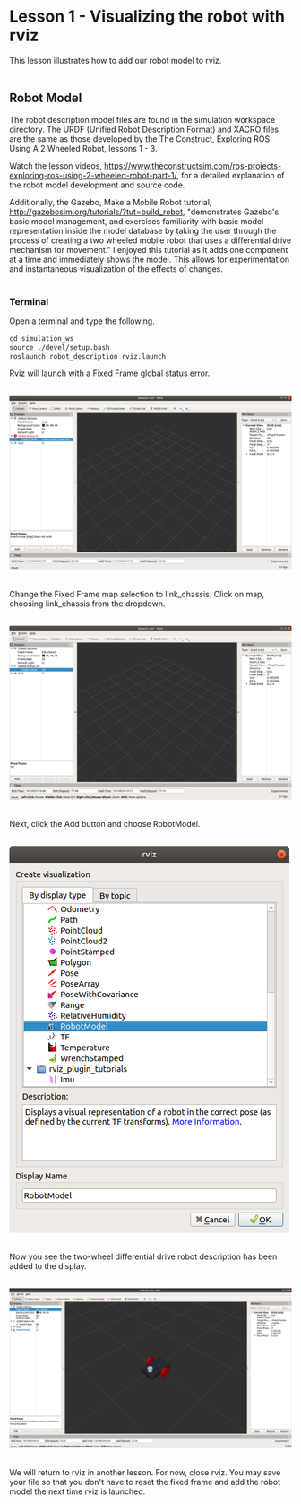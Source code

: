 # Lesson 1 - Visualizing the robot with rviz

This lesson illustrates how to add our robot model to rviz.</br></br>

## Robot Model

The robot description model files are found in the simulation workspace directory. The URDF (Unified Robot Description Format) and XACRO files are the same as those developed by the The Construct, Exploring ROS Using A 2 Wheeled Robot, lessons 1 - 3. 

Watch the lesson videos, https://www.theconstructsim.com/ros-projects-exploring-ros-using-2-wheeled-robot-part-1/, for a detailed explanation of the robot model development and source code.

Additionally, the Gazebo, Make a Mobile Robot tutorial, http://gazebosim.org/tutorials/?tut=build_robot, "demonstrates Gazebo's basic model management, and exercises familiarity with basic model representation inside the model database by taking the user through the process of creating a two wheeled mobile robot that uses a differential drive mechanism for movement." I enjoyed this tutorial as it adds one component at a time and immediately shows the model. This allows for experimentation and instantaneous visualization of the effects of changes.</br></br>

### Terminal

Open a terminal and type the following.

```
cd simulation_ws
source ./devel/setup.bash
roslaunch robot_description rviz.launch
```

Rviz will launch with a Fixed Frame global status error. </br></br>

![rviz global error](./images/lesson01/global_status_error.png "global status error")</br></br>

Change the Fixed Frame map selection to link_chassis. Click on map, choosing link_chassis from the dropdown.</br></br>

![fixed frame link chassis](./images/lesson01/fixed_frame_link_chassis.png "fixed frame link chassis")</br></br>

Next, click the Add button and choose RobotModel. </br></br>

![add robot model](./images/lesson01/add_robot_model.png "add robot model")</br></br>


Now you see the two-wheel differential drive robot description has been added to the display.</br></br>

![robot model added](./images/lesson01/robot_model_added.png "robot model added")</br></br>

We will return to rviz in another lesson. For now, close rviz. You may save your file so that you don't have to reset the fixed frame and add the robot model the next time rviz is launched.